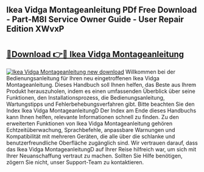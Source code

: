 ## Ikea Vidga Montageanleitung PDf Free Download - Part-M8I Service Owner Guide - User Repair Edition XWvxP

# <h2><a href="http://df7btk0.blite.top/?on=Ikea+Vidga+Montageanleitung">🔗Download 👉🔴 Ikea Vidga Montageanleitung</a></h2>

[![Ikea Vidga Montageanleitung new download](https://i.imgur.com/lujVjoI.png)](http://df7btk0.blite.top/?on=Ikea+Vidga+Montageanleitung)
Willkommen bei der Bedienungsanleitung für Ihren neu eingetroffenen Ikea Vidga Montageanleitung. Dieses Handbuch soll Ihnen helfen, das Beste aus Ihrem Produkt herauszuholen, indem es einen umfassenden Überblick über seine Funktionen, den Installationsprozess, die Bedienungsanleitung, Wartungstipps und Fehlerbehebungsverfahren gibt. Bitte beachten Sie den Index Ikea Vidga MontageanleitungD Der Index am Ende dieses Handbuchs kann Ihnen helfen, relevante Informationen schnell zu finden. Zu den erweiterten Funktionen von Ikea Vidga Montageanleitung gehören Echtzeitüberwachung, Sprachbefehle, anpassbare Warnungen und Kompatibilität mit mehreren Geräten, die alle über die schlanke und benutzerfreundliche Oberfläche zugänglich sind. Wir vertrauen darauf, dass das Ikea Vidga MontageanleitungD auf Ihrer Reise hilfreich war, um sich mit Ihrer Neuanschaffung vertraut zu machen. Sollten Sie Hilfe benötigen, zögern Sie nicht, unser Support-Team zu kontaktieren.
